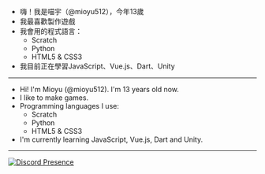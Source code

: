- 嗨！我是喵宇（@mioyu512），今年13歲
- 我最喜歡製作遊戲
- 我會用的程式語言：
  - Scratch
  - Python
  - HTML5 & CSS3
- 我目前正在學習JavaScript、Vue.js、Dart、Unity

---

- Hi! I'm Mioyu (@mioyu512). I'm 13 years old now.
- I like to make games.
- Programming languages I use:
  - Scratch
  - Python
  - HTML5 & CSS3
- I'm currently learning JavaScript, Vue.js, Dart and Unity.

---

[![Discord Presence](https://lanyard.cnrad.dev/api/972689581579313192)](https://discord.com/users/972689581579313192)
